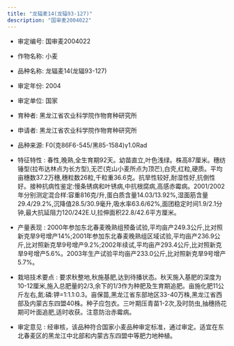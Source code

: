 ```yaml
---
title: "龙辐麦14(龙辐93-127)"
description: "国审麦2004022"
---
```

* 审定编号:  国审麦2004022

*  作物名称:  小麦

*  品种名称:  龙辐麦14(龙辐93-127)

*  审定年份:  2004

*  审定单位:  国家

* 育种者:  黑龙江省农业科学院作物育种研究所

*  申请者:  黑龙江省农业科学院作物育种研究所

*  品种来源:  F0(克86F6-545/黑85-1584)γ1.0Rad

*  特征特性 : 
春性,晚熟,全生育期92天。幼苗直立,叶色浅绿。株高87厘米。穗纺锤型(拉布达林点为长方型),无芒(克山小麦所点为顶芒),白壳,红粒,硬质。平均亩穗数37.2万穗,穗粒数26粒,千粒重36.6克。抗旱性较好,耐湿性好,抗倒性好。接种抗病性鉴定:慢条锈病和叶锈病,中抗根腐病,高感赤霉病。2001/2002年分别测定混合样:容重816克/升,蛋白质含量14.03/13.92%,湿面筋含量29.4/29.2%,沉降值28.5/30.9毫升,吸水率63.6/62%,面团稳定时间1.9/2.1分钟,最大抗延阻力120/242E.U,拉伸面积22.8/42.6平方厘米。
 
*  产量表现 : 
2000年参加东北春麦晚熟组预备试验,平均亩产249.3公斤,比对照新克旱9号增产14%;2001年参加东北春麦晚熟组区域试验,平均亩产236.9公斤,比对照新克旱9号增产9.2%;2002年续试,平均亩产293.4公斤,比对照新克旱9号增产5.6%。2003年生产试验平均亩产233.0公斤,比对照新克旱9号增产5.7%。

*  栽培技术要点 : 
要求秋整地,秋施基肥,达到待播状态。秋天施入基肥的深度为10-12厘米,施入总肥量的2/3,余下的1/3作为种肥及生育期追肥。亩施化肥11公斤左右,氮:磷:钾=1:1.1:0.3。亩保苗,黑龙江省东部地区33-40万株,黑龙江省西部及内蒙古东四盟40株。种子应包衣。三叶期压青苗1-2次,及时防虫,抽穗扬花期可叶面追肥,适时收获。注意防治赤霉病。

*  审定意见 : 
经审核，该品种符合国家小麦品种审定标准，通过审定。适宜在东北春麦区的黑龙江中北部和内蒙古东四盟中等肥力地种植。
